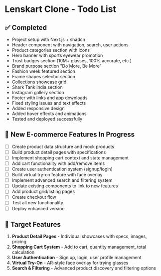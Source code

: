 # Lenskart Clone - Todo List

## ✅ Completed
- Project setup with Next.js + shadcn
- Header component with navigation, search, user actions
- Product categories section with icons
- Hero banner with sports eyewear promotion
- Trust badges section (10M+ glasses, 100% accurate, etc.)
- Brand purpose section "Do More, Be More"
- Fashion week featured section
- Frame shapes selector section
- Collections showcase grid
- Shark Tank India section
- Instagram gallery section
- Footer with links and app downloads
- Fixed styling issues and text effects
- Added responsive design
- Added hover effects and animations
- Tested and deployed successfully

## 🚧 New E-commerce Features In Progress
- [ ] Create product data structure and mock products
- [ ] Build product detail pages with specifications
- [ ] Implement shopping cart context and state management
- [ ] Add cart functionality with add/remove items
- [ ] Create user authentication system (signup/login)
- [ ] Build virtual try-on feature with face overlay
- [ ] Implement advanced search and filtering system
- [ ] Update existing components to link to new features
- [ ] Add product grid/listing pages
- [ ] Create checkout flow
- [ ] Test all new functionality
- [ ] Deploy enhanced version

## 🎯 Target Features
1. **Product Detail Pages** - Individual showcases with specs, images, pricing
2. **Shopping Cart System** - Add to cart, quantity management, total calculation
3. **User Authentication** - Sign up, login, user profile management
4. **Virtual Try-On** - AR-style face overlay for trying glasses
5. **Search & Filtering** - Advanced product discovery and filtering options
